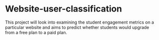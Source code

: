 # Website-user-classification
This project will look into examining the student engagement metrics on a particular website and aims to predict whether students would upgrade from a free plan to a paid plan.
